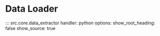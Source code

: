 # Data Loader

::: src.core.data_extractor
    handler: python
    options:
      show_root_heading: false
      show_source: true